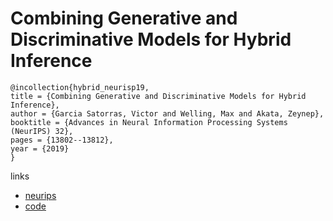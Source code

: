 # Combining Generative and Discriminative Models for Hybrid Inference

```
@incollection{hybrid_neurisp19,
title = {Combining Generative and Discriminative Models for Hybrid Inference},
author = {Garcia Satorras, Victor and Welling, Max and Akata, Zeynep},
booktitle = {Advances in Neural Information Processing Systems (NeurIPS) 32},
pages = {13802--13812},
year = {2019}
}
```

links
- [neurips](https://nips.cc/Conferences/2019/Schedule?showEvent=14621)
- [code](https://github.com/vgsatorras/hybrid-inference)
